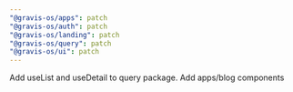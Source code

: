 ```yaml
---
"@gravis-os/apps": patch
"@gravis-os/auth": patch
"@gravis-os/landing": patch
"@gravis-os/query": patch
"@gravis-os/ui": patch
---
```


Add useList and useDetail to query package. Add apps/blog components
